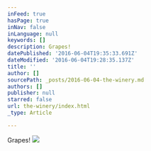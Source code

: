 ```yaml
---
inFeed: true
hasPage: true
inNav: false
inLanguage: null
keywords: []
description: Grapes!
datePublished: '2016-06-04T19:35:33.691Z'
dateModified: '2016-06-04T19:28:35.137Z'
title: ''
author: []
sourcePath: _posts/2016-06-04-the-winery.md
authors: []
publisher: null
starred: false
url: the-winery/index.html
_type: Article

---
```

Grapes!
![](https://the-grid-user-content.s3-us-west-2.amazonaws.com/a17b08f2-53a1-4326-a92f-9b347c293ea8.jpg)